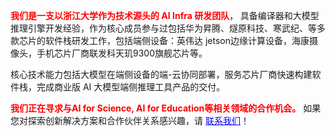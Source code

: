 <strong style="color:red;">我们是一支以浙江大学作为技术源头的 AI Infra 研发团队</strong>， 具备编译器和大模型推理引擎开发经验，作为核心成员参与过包括华为昇腾、燧原科技、寒武纪、等多款芯片的软件栈研发工作，包括端侧设备：英伟达 jetson边缘计算设备，海康摄像头，手机芯片厂商联发科天玑9300旗舰芯片等。

核心技术能力包括大模型在端侧设备的端-云协同部署，服务芯片厂商快速构建软件栈，完成商业版 AI 大模型端侧推理工具产品的交付。

<strong style="color:red;">我们正在寻求与AI for Science, AI for Education等相关领域的合作机会。</strong> 如果您对探索创新解决方案和合作伙伴关系感兴趣，请 <a href="mailto:admin001@lanxun.tech" style="color:blue; text-decoration:underline;">联系我们</a>！
